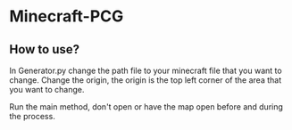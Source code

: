 # Minecraft-PCG

## How to use?
In Generator.py change the path file to your minecraft file that you want to change. Change the origin, the origin is the top left corner of the area that you want to change.

Run the main method, don't open or have the map open before and during the process.
